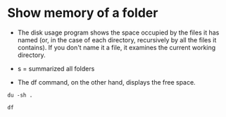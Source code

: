 # Show memory of a folder 

- The disk usage program shows the space occupied by the files it has named (or, in the case of each directory, recursively by all the files it contains). If you don't name it a file, it examines the current working directory.

- s = summarized all folders

- The df command, on the other hand, displays the free space.

``` du -sh . ```

``` df ```
